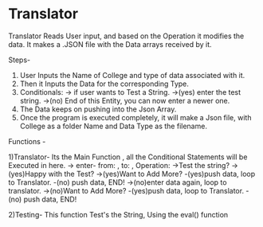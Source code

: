 # Translator #

Translator Reads User input, and based on the Operation it modifies the data.
It makes a .JSON file with the Data arrays received by it.

Steps-

1. User Inputs the Name of College and type of data associated with it.
2. Then it Inputs the Data for the corresponding Type.
3. Conditionals:
   -> if user wants to Test a String.
     ->(yes) enter the test string.
     ->(no) End of this Entity, you can now enter a newer one.
4. The Data keeps on pushing into the Json Array.
5. Once the program is executed completely, it will make a Json file, with College as a folder Name and Data Type as the filename.
         
Functions -

1)Translator-
Its the Main Function , all the Conditional Statements will be Executed in here.
-> enter- from: , to: , Operation:
->Test the string?
      ->(yes)Happy with the Test?
               ->(yes)Want to Add More?
                      -(yes)push data, loop to Translator.
                      -(no) push data, END!
               ->(no)enter data again, loop to translator.
      ->(no)Want to Add More?
               -(yes)push data, loop to Translator.
               -(no) push data, END!

2)Testing-
This function Test's the String, Using the eval() function

 